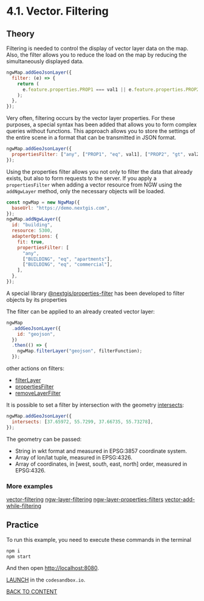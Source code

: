 # 4.1. Vector. Filtering

## Theory

Filtering is needed to control the display of vector layer data on the map. Also, the filter allows you to reduce the load on the map by reducing the simultaneously displayed data.

```javascript
ngwMap.addGeoJsonLayer({
  filter: (e) => {
    return (
      e.feature.properties.PROP1 === val1 || e.feature.properties.PROP2 > val2
    );
  },
});
```

Very often, filtering occurs by the vector layer properties. For these purposes, a special syntax has been added that allows you to form complex queries without functions. This approach allows you to store the settings of the entire scene in a format that can be transmitted in JSON format.

```javascript
ngwMap.addGeoJsonLayer({
  propertiesFilter: ["any", ["PROP1", "eq", val1], ["PROP2", "gt", val2]],
});
```

Using the properties filter allows you not only to filter the data that already exists, but also to form requests to the server. If you apply a `propertiesFilter` when adding a vector resource from NGW using the `addNgwLayer` method, only the necessary objects will be loaded.

```javascript
const ngwMap = new NgwMap({
  baseUrl: "https://demo.nextgis.com",
});
ngwMap.addNgwLayer({
  id: "building",
  resource: 5300,
  adapterOptions: {
    fit: true,
    propertiesFilter: [
      "any",
      ["BUILDING", "eq", "apartments"],
      ["BUILDING", "eq", "commercial"],
    ],
  },
});
```

A special library [@nextgis/properties-filter](https://github.com/nextgis/nextgis_frontend/tree/master/packages/properties-filter) has been developed to filter objects by its properties

The filter can be applied to an already created vector layer:

```javascript
ngwMap
  .addGeoJsonLayer({
    id: "geojson",
  })
  .then(() => {
    ngwMap.filterLayer("geojson", filterFunction);
  });
```

other actions on filters:

- [filterLayer](https://code-api.nextgis.com/classes/ngw_map.WebMap.html#filterLayer)
- [propertiesFilter](https://code-api.nextgis.com/classes/ngw_map.WebMap.html#propertiesFilter)
- [removeLayerFilter](https://code-api.nextgis.com/classes/ngw_map.WebMap.html#removeLayerFilter)

It is possible to set a filter by intersection with the geometry [intersects](https://code-api.nextgis.com/interfaces/ngw_map.FilterOptions.html#intersects):

```javascript
ngwMap.addGeoJsonLayer({
  intersects: [37.65972, 55.7299, 37.66735, 55.73278],
});
```

The geometry can be passed:

- String in wkt format and measured in EPSG:3857 coordinate system.
- Array of lon/lat tuple, measured in EPSG:4326.
- Array of coordinates, in [west, south, east, north] order, measured in EPSG:4326.

### More examples

[vector-filtering](https://code.nextgis.com/demo-examples-vector-filtering)
[ngw-layer-filtering](https://code.nextgis.com/demo-examples-ngw-layer-filtering)
[ngw-layer-properties-filters](https://code.nextgis.com/demo-examples-ngw-layer-properties-filters)
[vector-add-while-filtering](https://code.nextgis.com/demo-examples-vector-add-while-filtering)

## Practice

To run this example, you need to execute these commands in the terminal

```bash
npm i
npm start
```

And then open [http://localhost:8080](http://localhost:8080).

[LAUNCH](https://githubbox.com/nextgis/ngf-tutorial/tree/master/tutorials/5_4_vector_filtering) in the `codesandbox.io`.

[BACK TO CONTENT](../../README.md)
